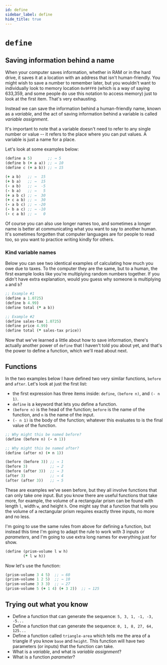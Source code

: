 ```yaml
---
id: define
sidebar_label: define
hide_title: true
---
```


# `define`

## Saving information behind a name

When your computer saves information, whether in RAM or in the hard drive, it
saves it at a location with an address that isn't human-friendly. You might wish
to save a number to remember later, but you wouldn't want to individually look
to memory location `0x9FFF0` (which is a way of saying 633,359, and some people
do use this notation to access memory) just to look at the first item. That's
very exhausting.

Instead we can save the information behind a human-friendly name, known as a
_variable_, and the act of saving information behind a variable is called
_variable assignment_.

It's important to note that a variable doesn't need to refer to any single
number or value -- it refers to the place where you can put values. A variable
is just a name for a place.

Let's look at some examples below:

``` clojure
(define a 5)       ;; → 5
(define b (+ a a)) ;; → 10
(define c (+ a b)) ;; → 15

(+ a b)   ;; →  15
(+ b a)   ;; →  15
(- a b)   ;; →  -5
(- b a)   ;; →   5
(+ a b c) ;; →  30
(+ c a b) ;; →  30
(- a b c) ;; → -20
(- b a c) ;; → -10
(- c a b) ;; →   0
```

Of course you can also use longer names too, and sometimes a longer name is
better at communicating what you want to say to another human. It's sometimes
forgotten that computer languages are for people to read too, so you want to
practice writing kindly for others.

### Kind variable names

Below you can see two identical examples of calculating how much you owe due to
taxes. To the computer they are the same, but to a human, the first example
looks like you're multiplying random numbers together. If you didn't have extra
explanation, would you guess why someone is multiplying `a` and `b`?

``` clojure
;; Example #1
(define a 1.0725)
(define b 4.99)
(define total (* a b))

;; Example #2
(define sales-tax 1.0725)
(define price 4.99)
(define total (* sales-tax price))
```

Now that we've learned a little about how to save information, there's actually
another power of `define` that I haven't told you about yet, and that's the
power to define a function, which we'll read about next.

## Functions

In the two examples below I have defined two very similar functions, `before`
and `after`. Let's look at just the first list:

* the first expression has three items inside: `define`, `(before n)`, and 
  `(- n 1)`.
* `define` is a keyword that lets you define a function.
* `(before n)` is the head of the function; `before` is the name of the
  function, and `n` is the name of the input.
* `(- n 1)` is the body of the function; whatever this evaluates to is the
  final value of the function.

``` clojure
;; Why might this be named before?
(define (before n) (- n 1))

;; Why might this be named after?
(define (after n) (+ n 1))

(before (before 3)) ;; → 1
(before 3)          ;; → 2
(before (after 3))  ;; → 3
(after 3)           ;; → 4
(after (after 3))   ;; → 5
```

These are examples we've seen before, but they all involve functions that can
only take one input. But you know there are useful functions that take more, for
example, the volume of a rectangular prism can be found with length `l`, width
`w`, and height `h`. One might say that a function that tells you the volume of
a rectangular prism requires exactly three inputs, no more and no less.

I'm going to use the same rules from above for defining a function, but instead
this time I'm going to adapt the rule to work with 3 inputs or _parameters_, and
I'm going to use extra long names for everything just for show.

``` clojure
(define (prism-volume l w h)
        (* l w h))
```

Now let's use the function:

``` clojure
(prism-volume 3 4 5)  ;; → 60
(prism-volume 1 2 5)  ;; → 10
(prism-volume 3 3 3)  ;; → 27
(prism-volume 5 (+ 1 4) (+ 3 2))  ;; → 125
```

## Trying out what you know

* Define a function that can generate the sequence: `5, 3, 1, -1, -3, -5...`
* Define a function that can generate the sequence: `0, 1, 8, 27, 64, 125...`
* Define a function called `triangle-area` which tells me the area of a triangle
  if you know `base` and `height`. This function will have two parameters (or
  inputs) that the function can take.
* What is a _variable_, and what is _variable assignment_?
* What is a function _parameter_?
